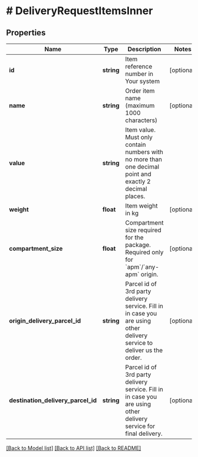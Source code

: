 # # DeliveryRequestItemsInner

## Properties

Name | Type | Description | Notes
------------ | ------------- | ------------- | -------------
**id** | **string** | Item reference number in Your system | [optional]
**name** | **string** | Order item name (maximum 1000 characters) | [optional]
**value** | **string** | Item value. Must only contain numbers with no more than one decimal point and exactly 2 decimal places. |
**weight** | **float** | Item weight in kg | [optional]
**compartment_size** | **float** | Compartment size required for the package. Required only for &#x60;apm&#x60;/&#x60;any-apm&#x60; origin. | [optional]
**origin_delivery_parcel_id** | **string** | Parcel id of 3rd party delivery service. Fill in in case you are using other delivery service to deliver us the order. | [optional]
**destination_delivery_parcel_id** | **string** | Parcel id of 3rd party delivery service. Fill in in case you are using other delivery service for final delivery. | [optional]

[[Back to Model list]](../../README.md#models) [[Back to API list]](../../README.md#endpoints) [[Back to README]](../../README.md)
